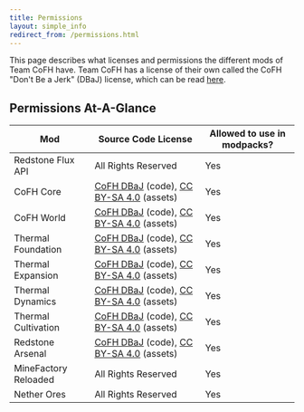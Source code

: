 ```yaml
---
title: Permissions
layout: simple_info
redirect_from: /permissions.html
---
```


This page describes what licenses and permissions the different mods of Team
CoFH have. Team CoFH has a license of their own called the CoFH "Don't Be a
Jerk" (DBaJ) license, which can be read
[here](https://github.com/CoFH/CoFHCore/blob/master/README.md).


Permissions At-A-Glance
-----------------------

<div class="uk-overflow-container">
    <table class="uk-table uk-table-striped">
        <thead>
            <tr>
                <th>Mod</th>
                <th>Source Code License</th>
                <th>Allowed to use in modpacks?</th>
            </tr>
        </thead>
        <tbody>
            <tr>
                <td>Redstone Flux API</td>
                <td>All Rights Reserved</td>
                <td>Yes</td>
            </tr>
            <tr>
                <td>CoFH Core</td>
                <td><a href="https://github.com/CoFH/CoFHCore/blob/master/README.md">CoFH DBaJ</a> (code), <a href="https://creativecommons.org/licenses/by-sa/4.0/">CC BY-SA 4.0</a> (assets)</td>
                <td>Yes</td>
            </tr>
            <tr>
                <td>CoFH World</td>
                <td><a href="https://github.com/CoFH/CoFHWorld/blob/master/README.md">CoFH DBaJ</a> (code), <a href="https://creativecommons.org/licenses/by-sa/4.0/">CC BY-SA 4.0</a> (assets)</td>
                <td>Yes</td>
            </tr>
            <tr>
                <td>Thermal Foundation</td>
                <td><a href="https://github.com/CoFH/ThermalFoundation/blob/master/README.md">CoFH DBaJ</a> (code), <a href="https://creativecommons.org/licenses/by-sa/4.0/">CC BY-SA 4.0</a> (assets)</td>
                <td>Yes</td>
            </tr>
            <tr>
                <td>Thermal Expansion</td>
                <td><a href="https://github.com/CoFH/ThermalExpansion/blob/master/README.md">CoFH DBaJ</a> (code), <a href="https://creativecommons.org/licenses/by-sa/4.0/">CC BY-SA 4.0</a> (assets)</td>
                <td>Yes</td>
            </tr>
            <tr>
                <td>Thermal Dynamics</td>
                <td><a href="https://github.com/CoFH/ThermalDynamics/blob/master/README.md">CoFH DBaJ</a> (code), <a href="https://creativecommons.org/licenses/by-sa/4.0/">CC BY-SA 4.0</a> (assets)</td>
                <td>Yes</td>
            </tr>
            <tr>
                <td>Thermal Cultivation</td>
                <td><a href="https://github.com/CoFH/ThermalCultivation/blob/master/README.md">CoFH DBaJ</a> (code), <a href="https://creativecommons.org/licenses/by-sa/4.0/">CC BY-SA 4.0</a> (assets)</td>
                <td>Yes</td>
            </tr>
            <tr>
                <td>Redstone Arsenal</td>
                <td><a href="https://github.com/CoFH/RedstoneArsenal/blob/master/README.md">CoFH DBaJ</a> (code), <a href="https://creativecommons.org/licenses/by-sa/4.0/">CC BY-SA 4.0</a> (assets)</td>
                <td>Yes</td>
            </tr>
            <tr>
                <td>MineFactory Reloaded</td>
                <td>All Rights Reserved</td>
                <td>Yes</td>
            </tr>
            <tr>
                <td>Nether Ores</td>
                <td>All Rights Reserved</td>
                <td>Yes</td>
            </tr>
        </tbody>
    </table>
</div>
